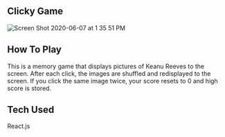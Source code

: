 
## Clicky Game
![Screen Shot 2020-06-07 at 1 35 51 PM](https://user-images.githubusercontent.com/30880308/83979519-d68ee700-a8c3-11ea-881a-68d2035777d7.png)



## How To Play

This is a memory game that displays pictures of Keanu Reeves to the screen. After each click, the images are shuffled and redisplayed to the screen. If you click the same image twice, your score resets to 0 and high score is stored.  

## Tech Used 
React.js



